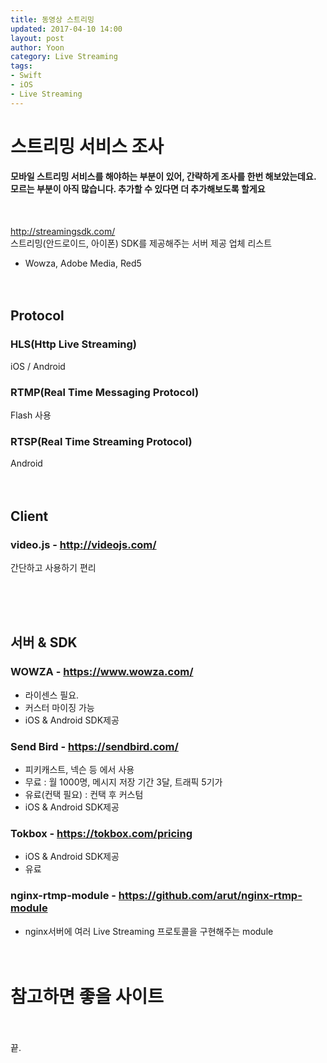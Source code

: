 ```yaml
---
title: 동영상 스트리밍
updated: 2017-04-10 14:00
layout: post
author: Yoon
category: Live Streaming
tags: 
- Swift
- iOS
- Live Streaming
---
```


# 스트리밍 서비스 조사

#### 모바일 스트리밍 서비스를 해야하는 부분이 있어, 간략하게 조사를 한번 해보았는데요. 모르는 부분이 아직 많습니다. 추가할 수 있다면 더 추가해보도록 할게요
<br>

<http://streamingsdk.com/><br>
스트리밍(안드로이드, 아이폰) SDK를 제공해주는 서버 제공 업체 리스트
- Wowza, Adobe Media, Red5
<br><br><br>
## Protocol
### HLS(Http Live Streaming)
iOS / Android 
### RTMP(Real Time Messaging Protocol)
Flash 사용
### RTSP(Real Time Streaming Protocol)
Android
<br><br><br>


## Client
### video.js - <http://videojs.com/>
간단하고 사용하기 편리

<br><br><br>
## 서버 & SDK
### WOWZA - <https://www.wowza.com/>
* 라이센스 필요.
* 커스터 마이징 가능
* iOS & Android SDK제공

### Send Bird - <https://sendbird.com/>
* 피키캐스트, 넥슨 등 에서 사용
* 무료 : 월 1000명, 메시지 저장 기간 3달, 트래픽 5기가
* 유료(컨택 필요) : 컨택 후 커스텀 
* iOS & Android SDK제공

### Tokbox - <https://tokbox.com/pricing>
* iOS & Android SDK제공
* 유료

### nginx-rtmp-module - <https://github.com/arut/nginx-rtmp-module>
* nginx서버에 여러 Live Streaming 프로토콜을 구현해주는 module
<br><br><br>



# 참고하면 좋을 사이트
<br>
<http://smooth-operator.tistory.com/76>
<br>
끝.